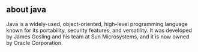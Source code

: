 ## about java
Java is a widely-used, object-oriented, high-level programming language known for its portability, security features, and versatility. It was developed by James Gosling and his team at Sun Microsystems, and it is now owned by Oracle Corporation.
